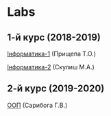 # Labs

 ## 1-й курс (2018-2019)
 
 [Інформатика-1](https://github.com/qwertymaden/kpi-labs/tree/master/informatics-1) (Прищепа Т.О.)
 
 [Інформатика-2](https://github.com/qwertymaden/kpi-labs/tree/master/informatics-2) (Скулиш М.А.)
 
  ## 2-й курс (2019-2020)
  
  [ООП](https://github.com/qwertymaden/kpi-labs/tree/master/OOP) (Сарибога Г.В.)


